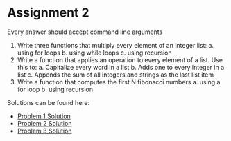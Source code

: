 # Assignment 2
Every answer should accept command line arguments
1. Write three functions that multiply every element of an integer list:
	a. using for loops
	b. using while loops
	c. using recursion
2. Write a function that applies an operation to every element of a list. Use this to:
	a. Capitalize every word in a list
	b. Adds one to every integer in a list
	c. Appends the sum of all integers and strings as the last list item
3. Write a function that computes the first N fibonacci numbers
	a. using a for loop
	b. using recursion

Solutions can be found here:
* [Problem 1 Solution](./solutions/p1.py)
* [Problem 2 Solution](./solutions/p2.py)
* [Problem 3 Solution](./solutions/p3.py)